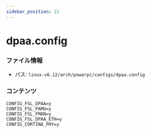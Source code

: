 ```yaml
---
sidebar_position: 21
---
```

# dpaa.config

### ファイル情報

- パス: `linux-v6.12/arch/powerpc/configs/dpaa.config`

### コンテンツ

```config
CONFIG_FSL_DPAA=y
CONFIG_FSL_PAMU=y
CONFIG_FSL_FMAN=y
CONFIG_FSL_DPAA_ETH=y
CONFIG_CORTINA_PHY=y

```

